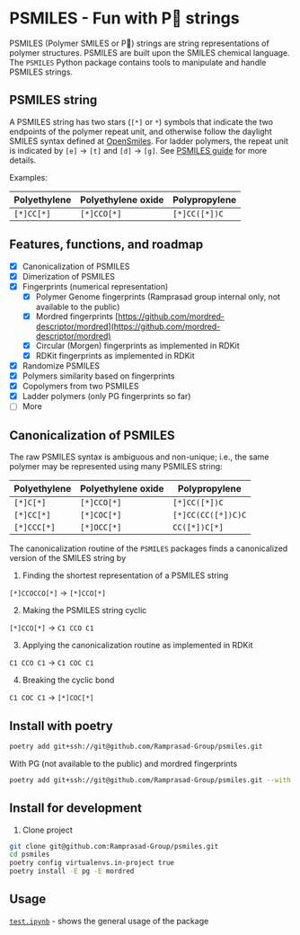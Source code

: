 # PSMILES - Fun with P🙂 strings

PSMILES (Polymer SMILES or P🙂) strings are string representations of polymer structures. PSMILES are built upon the SMILES chemical language. The `PSMILES` Python package contains tools to manipulate and handle PSMILES strings.


## PSMILES string
A PSMILES string has two stars (`[*]` or `*`) symbols that indicate the two endpoints of the polymer repeat unit, and otherwise follow the daylight SMILES syntax defined at [OpenSmiles](http://opensmiles.org/opensmiles.html). For ladder polymers, the repeat unit is indicated by `[e]` -> `[t]` and `[d]` -> `[g]`. See [PSMILES guide](https://www.polymergenome.org/guide/) for more details.

Examples:

 Polyethylene | Polyethylene oxide | Polypropylene |
|-|-|-|
| `[*]CC[*]` | `[*]CCO[*]` | `[*]CC([*])C` | 

## Features, functions, and roadmap

- [x] Canonicalization of PSMILES
- [x] Dimerization of PSMILES
- [x] Fingerprints (numerical representation)
    - [x] Polymer Genome fingerprints (Ramprasad group internal only, not available to the public)
    - [x] Mordred fingerprints [https://github.com/mordred-descriptor/mordred](https://github.com/mordred-descriptor/mordred)
    - [x] Circular (Morgen) fingerprints as implemented in RDKit
    - [x] RDKit fingerprints as implemented in RDKit
- [x] Randomize PSMILES
- [x] Polymers similarity based on fingerprints
- [x] Copolymers from two PSMILES
- [x] Ladder polymers (only PG fingerprints so far)
- [ ] More

## Canonicalization of PSMILES

The raw PSMILES syntax is ambiguous and non-unique; i.e., the same polymer may be represented using many PSMILES string:

Polyethylene | Polyethylene oxide | Polypropylene |
|-|-|-|
| `[*]C[*]`   | `[*]CCO[*]` | `[*]CC([*])C` | 
| `[*]CC[*]`  | `[*]COC[*]` | `[*]CC(CC([*])C)C` | 
| `[*]CCC[*]` | `[*]OCC[*]` | `CC([*])C[*]` | 

The canonicalization routine of the `PSMILES` packages finds a canonicalized version of the SMILES string by

1. Finding the shortest representation of a PSMILES string 

`[*]CCOCCO[*]` ->  `[*]CCO[*]`

2. Making the PSMILES string cyclic

`[*]CCO[*]` -> `C1 CCO C1`

3. Applying the canonicalization routine as implemented in RDKit

`C1 CCO C1` -> `C1 COC C1`

4. Breaking the cyclic bond

`C1 COC C1` -> `[*]COC[*]`


## Install with poetry 

```bash
poetry add git+ssh://git@github.com/Ramprasad-Group/psmiles.git
```

With PG (not available to the public) and mordred fingerprints

```bash
poetry add git+ssh://git@github.com/Ramprasad-Group/psmiles.git --with pg --with mordred
```

## Install for development


1. Clone project
```sh
git clone git@github.com:Ramprasad-Group/psmiles.git
cd psmiles
poetry config virtualenvs.in-project true
poetry install -E pg -E mordred
```

## Usage

[`test.ipynb`](tests/test.ipynb) - shows the general usage of the package


